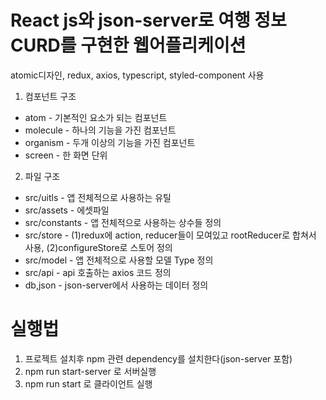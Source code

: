 # React js와 json-server로 여행 정보 CURD를 구현한 웹어플리케이션
atomic디자인, redux, axios, typescript, styled-component 사용

1. 컴포넌트 구조
- atom - 기본적인 요소가 되는 컴포넌트
- molecule - 하나의 기능을 가진 컴포넌트
- organism - 두개 이상의 기능을 가진 컴포넌트
- screen - 한 화면 단위 

2. 파일 구조
- src/uitls - 앱 전체적으로 사용하는 유틸
- src/assets - 에셋파일
- src/constants - 앱 전체적으로 사용하는 상수들 정의
- src/store - (1)redux에 action, reducer들이 모여있고 rootReducer로 합쳐서 사용,
            (2)configureStore로 스토어 정의
- src/model - 앱 전체적으로 사용할 모델 Type 정의
- src/api - api 호출하는 axios 코드 정의
- db,json - json-server에서 사용하는 데이터 정의

# 실행법
1. 프로젝트 설치후 npm 관련 dependency를 설치한다(json-server 포함)
2. npm run start-server 로 서버실행
3. npm run start 로 클라이언트 실행
